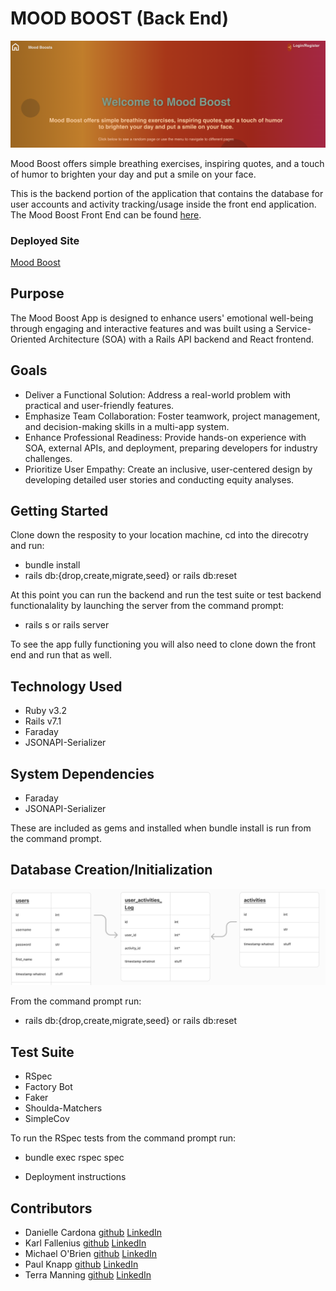 # MOOD BOOST (Back End)

![Front End Image](images/Moodboost_fe.png)

Mood Boost offers simple breathing exercises, inspiring quotes, and a touch of humor to brighten your day and put a smile on your face.  

This is the backend portion of the application that contains the database for user accounts and activity tracking/usage inside the front end application.  The Mood Boost Front End can be found [here](https://github.com/Mood-Boost/mood_boost_fe).

### Deployed Site
[Mood Boost](http://mood-boost-fe.onrender.com/)

## Purpose
The Mood Boost App is designed to enhance users' emotional well-being through engaging and interactive features and was built using a Service-Oriented Architecture (SOA) with a Rails API backend and React frontend.

## Goals
- Deliver a Functional Solution: Address a real-world problem with practical and user-friendly features.
- Emphasize Team Collaboration: Foster teamwork, project management, and decision-making skills in a multi-app system.
- Enhance Professional Readiness: Provide hands-on experience with SOA, external APIs, and deployment, preparing developers for industry challenges.
- Prioritize User Empathy: Create an inclusive, user-centered design by developing detailed user stories and conducting equity analyses.

## Getting Started
Clone down the resposity to your location machine, cd into the direcotry and run: 
- bundle install
- rails db:{drop,create,migrate,seed} or rails db:reset

At this point you can run the backend and run the test suite or test backend functionalality by launching the server from the command prompt:
- rails s or rails server

To see the app fully functioning you will also need to clone down the front end and run that as well.

## Technology Used

- Ruby v3.2
- Rails v7.1
- Faraday
- JSONAPI-Serializer

## System Dependencies
- Faraday
- JSONAPI-Serializer

These are included as gems and installed when bundle install is run from the command prompt.

## Database Creation/Initialization

![Database Schema](images/Moodboost_be_db.png)

From the command prompt run:
- rails db:{drop,create,migrate,seed} or rails db:reset

## Test Suite
- RSpec
- Factory Bot
- Faker
- Shoulda-Matchers
- SimpleCov

To run the RSpec tests from the command prompt run: 
- bundle exec rspec spec

* Deployment instructions

## Contributors
- Danielle Cardona [github](https://github.com/dcardona23) [LinkedIn](https://www.linkedin.com/in/danielle-cardona-se/)
- Karl Fallenius [github](https://github.com/SmilodonP) [LinkedIn](https://www.linkedin.com/in/karlfallenius/)
- Michael O'Brien [github](https://github.com/MiTOBrien) [LinkedIn](https://www.linkedin.com/in/michaelobrien67/)
- Paul Knapp [github](https://github.com/Paul-Knapp) [LinkedIn](https://www.linkedin.com/in/paul-m-knapp/)
- Terra Manning [github](https://github.com/TDManning) [LinkedIn](https://www.linkedin.com/in/terra-manning/)